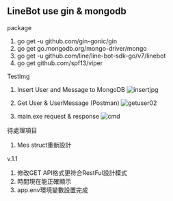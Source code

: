 ## LineBot use gin & mongodb
package
1. go get -u github.com/gin-gonic/gin
2. go get go.mongodb.org/mongo-driver/mongo
3. go get -u github.com/line/line-bot-sdk-go/v7/linebot
4. go get github.com/spf13/viper


TestImg

1. Insert User and Message to MongoDB
  ![insertjpg](https://user-images.githubusercontent.com/89484381/197419383-b8041b0d-624b-4137-b06d-b2fc8f05dc40.jpg)
  
2. Get User & UserMessage (Postman)
  ![getuser02](https://user-images.githubusercontent.com/89484381/197738830-5b671a78-f878-45e5-bca5-b9b4bf6cbece.jpg)



3. main.exe request & response
![cmd](https://user-images.githubusercontent.com/89484381/197419428-415e4711-c16a-4455-8889-6b5a050489cc.jpg)

待處理項目
1. Mes struct重新設計

v.1.1
1. 修改GET API格式更符合RestFul設計模式
2. 時間現在能正確顯示
3. app.env環境變數設置完成
